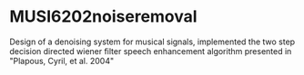 # MUSI6202noiseremoval
Design of a denoising system for musical signals, implemented the two step decision directed wiener filter speech enhancement algorithm presented in "Plapous, Cyril, et al. 2004"
